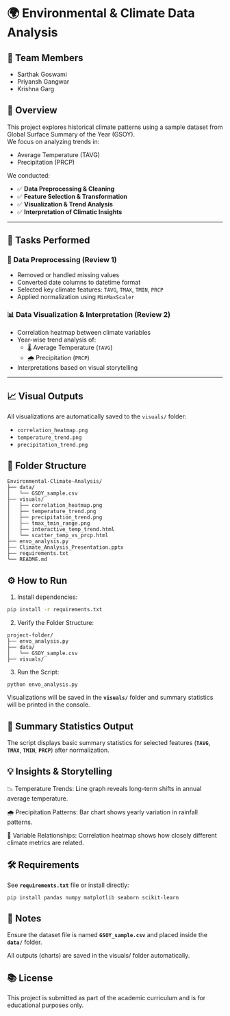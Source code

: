 # 🌍 Environmental & Climate Data Analysis

## 👥 Team Members
- Sarthak Goswami  
- Priyansh Gangwar  
- Krishna Garg

## 📌 Overview
This project explores historical climate patterns using a sample dataset from Global Surface Summary of the Year (GSOY).  
We focus on analyzing trends in:
- Average Temperature (TAVG)
- Precipitation (PRCP)

We conducted:
- ✅ **Data Preprocessing & Cleaning**  
- ✅ **Feature Selection & Transformation**  
- ✅ **Visualization & Trend Analysis**  
- ✅ **Interpretation of Climatic Insights**

---

## 🧹 Tasks Performed

### 📁 Data Preprocessing (Review 1)
- Removed or handled missing values
- Converted date columns to datetime format
- Selected key climate features: `TAVG`, `TMAX`, `TMIN`, `PRCP`
- Applied normalization using `MinMaxScaler`

### 📊 Data Visualization & Interpretation (Review 2)
- Correlation heatmap between climate variables
- Year-wise trend analysis of:
  - 🌡️ Average Temperature (`TAVG`)
  - 🌧️ Precipitation (`PRCP`)
- Interpretations based on visual storytelling

---

## 📈 Visual Outputs
All visualizations are automatically saved to the `visuals/` folder:
- `correlation_heatmap.png`  
- `temperature_trend.png`  
- `precipitation_trend.png`  

## 📁 Folder Structure
```
Environmental-Climate-Analysis/
├── data/
│   └── GSOY_sample.csv
├── visuals/
│   ├── correlation_heatmap.png
│   ├── temperature_trend.png
│   ├── precipitation_trend.png
│   ├── tmax_tmin_range.png
│   ├── interactive_temp_trend.html
│   └── scatter_temp_vs_prcp.html
├── envo_analysis.py
├── Climate_Analysis_Presentation.pptx
├── requirements.txt
└── README.md
```


## ⚙️ How to Run
1. Install dependencies:
```bash
pip install -r requirements.txt
```

2. Verify the Folder Structure:
```
project-folder/
├── envo_analysis.py
├── data/
│   └── GSOY_sample.csv
├── visuals/
```

3. Run the Script:
```
python envo_analysis.py
```

Visualizations will be saved in the **`visuals/`** folder and summary statistics will be printed in the console.


## 🧠 Summary Statistics Output
The script displays basic summary statistics for selected features (**`TAVG`**, **`TMAX`**, **`TMIN`**, **`PRCP`**) after normalization.


## 💡 Insights & Storytelling
📉 Temperature Trends: Line graph reveals long-term shifts in annual average temperature.

🌧️ Precipitation Patterns: Bar chart shows yearly variation in rainfall patterns.

🔗 Variable Relationships: Correlation heatmap shows how closely different climate metrics are related.




## 🛠️ Requirements
See **`requirements.txt`** file or install directly:
```
pip install pandas numpy matplotlib seaborn scikit-learn
```


## 📌 Notes
Ensure the dataset file is named **`GSOY_sample.csv`** and placed inside the **`data/`** folder.

All outputs (charts) are saved in the visuals/ folder automatically.


## 📚 License
This project is submitted as part of the academic curriculum and is for educational purposes only.
